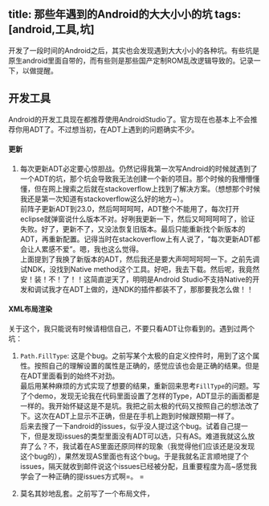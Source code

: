 title: 那些年遇到的Android的大大小小的坑
tags:[android,工具,坑]
---
开发了一段时间的Android之后，其实也会发现遇到大大小小的各种坑。有些坑是原生android里面自带的，而有些则是那些国产定制ROM乱改逻辑导致的。记录一下，以做提醒。

开发工具
-------------
Android的开发工具现在都推荐使用AndroidStudio了。官方现在也基本上不会推荐你用ADT了。不过想当初，在ADT上遇到的问题确实不少。
#### **更新** ####
1. 每次更新ADT必定要心惊胆战。仍然记得我第一次写Android的时候就遇到了一个ADT的坑，那个坑会导致我无法创建一个新的项目。那个时候的我懵懵懂懂，但在网上搜索之后就在stackoverflow上找到了解决方案。（想想那个时候我还是第一次知道有stackoverflow这么好的地方~）。  
前阵子更新ADT到23.0，然后呵呵呵呵，ADT整个不能用了，每次打开eclipse就弹窗说什么版本不对。好咧我更新一下，然后又呵呵呵呵了，验证失败。好了，更新不了，又没法恢复旧版本。最后只能重新找个新版本的ADT，再重新配置。记得当时在stackoverflow上有人说了，“每次更新ADT都会让人累感不爱”。嗯，我也这么觉得。  
上面提到了我换了新版本的ADT，然后我还是要大声呵呵呵呵一下。之前先调试NDK，没找到Native method这个工具。好吧，我去下载。然后呢，我竟然安！装！不！了！！这简直逆天了，明明是Android Studio不支持Native的开发和调试我才在ADT上做的，连NDK的插件都装不了，那那要我怎么做！！

#### **XML布局渲染** ####
关于这个，我只能说有时候请相信自己，不要只看ADT让你看到的。遇到过两个坑：
1. `Path.FillType`: 这是个bug。之前写某个太极的自定义控件时，用到了这个属性。按照自己的理解设置的属性是正确的，感觉应该也会是正确的结果。但是在ADT里面看到的始终不对劲。  
	最后用某种麻烦的方式实现了想要的结果，重新回来思考`FillType`的问题。写了个demo，发现无论我在代码里面设置了怎样的Type，ADT显示的画面都是一样的。我开始怀疑这是不是坑。我把之前太极的代码又按照自己的想法改了下。这次在ADT上显示不正确，但是在手机上跑到时候跟预期一样了。  
	后来去搜了一下android的issues，似乎没人提过这个bug。试着自己提一下，但是发现issues的类型里面没有ADT可以选，只有AS。难道我就这么放弃了么？不，我试着在AS里面还原同样的现象（我觉得他们应该还是没发现这个bug的），果然发现AS里面也有这个bug。于是我就名正言顺地提了个issues，隔天就收到邮件说这个issues已经被分配，且重要程度为高~感觉我学会了一种正确的提issues方式啊=。 =

2. 莫名其妙地乱套。之前写了一个布局文件，